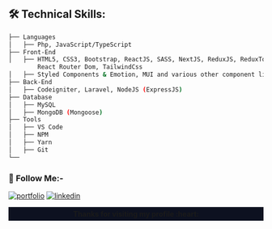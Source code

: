 ## 🛠️ Technical Skills:

```bash
├── Languages
│   ├── Php, JavaScript/TypeScript
├── Front-End
│   ├── HTML5, CSS3, Bootstrap, ReactJS, SASS, NextJS, ReduxJS, ReduxToolkit, ReactQuery,
        React Router Dom, TailwindCss
│   ├── Styled Components & Emotion, MUI and various other component libraries.
├── Back-End
│   ├── Codeigniter, Laravel, NodeJS (ExpressJS)
├── Database
│   ├── MySQL
│   ├── MongoDB (Mongoose)
├── Tools
│   ├── VS Code
│   ├── NPM
│   ├── Yarn
│   ├── Git
└──
```

### 🔗 Follow Me:-

[![portfolio](https://img.shields.io/badge/my_portfolio-000?style=for-the-badge&logo=ko-fi&logoColor=white)](https://www.linkedin.com/in/imtiaz-ahammed-23069b179/)
[![linkedin](https://img.shields.io/badge/linkedin-0A66C2?style=for-the-badge&logo=linkedin&logoColor=white)](https://www.linkedin.com/in/imtiaz-ahammed-23069b179/)

<p style="text-align: center!important;background: #0D1120;padding: 5px;font-weight:bold">Thanks for visiting my profile :heart:</p>
